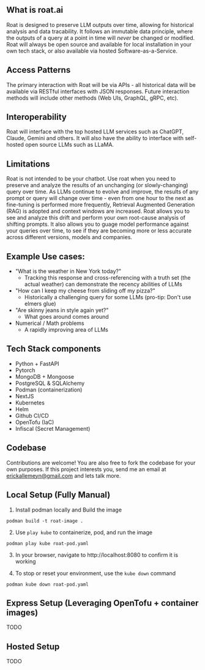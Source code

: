 ## What is roat.ai
Roat is designed to preserve LLM outputs over time, allowing for historical analysis and data tracability. It follows an immutable data principle, where the outputs of a query at a point in time will *never* be changed or modified. Roat will always be open source and available for local installation in your own tech stack, or also available via hosted Software-as-a-Service.

## Access Patterns
The primary interaction with Roat will be via APIs - all historical data will be available via RESTful interfaces with JSON responses. Future interaction methods will include other methods (Web UIs, GraphQL, gRPC, etc). 

## Interoperability
Roat will interface with the top hosted LLM services such as ChatGPT, Claude, Gemini and others. It will also have the ability to interface with self-hosted open source LLMs such as LLaMA.

## Limitations
Roat is not intended to be your chatbot. Use roat when you need to preserve and analyze the results of an unchanging (or slowly-changing) query over time. As LLMs continue to evolve and improve, the results of any prompt or query will change over time - even from one hour to the next as fine-tuning is performed more frequently, Retrieval Augmented Generation (RAG) is adopted and context windows are increased. Roat allows you to see and analyze this drift and perform your own root-cause analysis of shifting prompts. It also allows you to guage model performance against your queries over time, to see if they are becoming more or less accurate across different versions, models and companies. 

## Example Use cases:
- "What is the weather in New York today?"
    * Tracking this response and cross-referencing with a truth set (the actual weather) can demonstrate the recency abilities of LLMs
- "How can I keep my cheese from sliding off my pizza?"
    * Historically a challenging query for some LLMs (pro-tip: Don't use elmers glue)
- "Are skinny jeans in style again yet?"
    * What goes around comes around
- Numerical / Math problems
    * A rapidly improving area of LLMs

## Tech Stack components
- Python + FastAPI
- Pytorch
- MongoDB + Mongoose
- PostgreSQL & SQLAlchemy
- Podman (containerization)
- NextJS
- Kubernetes
- Helm
- Github CI/CD
- OpenTofu (IaC)
- Infiscal (Secret Management)

## Codebase
Contributions are welcome! You are also free to fork the codebase for your own purposes. If this project interests you, send me an email at erickallemeyn@gmail.com and lets talk more.


## Local Setup (Fully Manual)
1. Install podman locally and Build the image
```
podman build -t roat-image .
```

2. Use `play kube` to containerize, pod, and run the image
```
podman play kube roat-pod.yaml
```

3. In your browser, navigate to http://localhost:8080 to confirm it is working

4. To stop or reset your environment, use the `kube down` command
```
podman kube down roat-pod.yaml
```

## Express Setup (Leveraging OpenTofu + container images)
 TODO

## Hosted Setup
 TODO